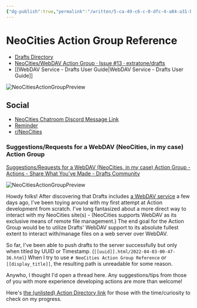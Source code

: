 ```yaml
---
{"dg-publish":true,"permalink":"/written/5-ca-49-c6-c-0-dfc-4-a84-a31-b-48040-fc-8-be-6-e/","dgHomeLink":true,"dgPassFrontmatter":false}
---
```


# NeoCities Action Group Reference
- [Drafts Directory](https://actions.getdrafts.com/g/1uF)
- [NeoCities/WebDAV Action Group · Issue #13 · extratone/drafts](https://github.com/extratone/drafts/issues/13)
- [[WebDAV Service - Drafts User Guide|WebDAV Service - Drafts User Guide]]

![NeoCitiesActionGroupPreview](https://user-images.githubusercontent.com/43663476/150894801-5e536946-969f-4910-a22a-24cde4c4c6e1.png)

## Social
- [NeoCities Chatroom Discord Message Link](https://canary.discord.com/channels/763850583823482880/763850583823482883/935415154022187038)
- [Reminder](x-apple-reminderkit://REMCDReminder/D89261F2-BDA9-4A5E-AC12-BFF14F04FF61)
- [r/NeoCities](https://reddit.com/r/neocities/comments/si7ydf/a_set_of_drafts_actions_for_interacting_with_your/)

### Suggestions/Requests for a WebDAV (NeoCities, in my case) Action Group
[Suggestions/Requests for a WebDAV (NeoCities, in my case) Action Group - Actions - Share What You've Made - Drafts Community](https://forums.getdrafts.com/t/suggestions-requests-for-a-webdav-neocities-in-my-case-action-group/11994)

![NeoCitiesActionGroupPreview](https://user-images.githubusercontent.com/43663476/150894801-5e536946-969f-4910-a22a-24cde4c4c6e1.png)

Howdy folks! After discovering that Drafts includes [a WebDAV service](https://docs.getdrafts.com/docs/actions/steps/services#webdav) a few days ago, I've been toying around with my first attempt at Action development from scratch. I've long fantasized about a more direct way to interact with my NeoCities site(s) - (NeoCities supports WebDAV as its exclusive means of remote file management.)    The end goal for the Action Group would be to utilize Drafts' WebDAV support to its absolute fullest extent to interact with/manage files on a web server over WebDAV.

So far, I've been able to push drafts to the server successfully but only when titled by UUID or Timestamp. (`[[uuid]].html/2022-04-03-00-47-36.html`)  When I try to use `# NeoCities Action Group Reference` or `[[display_title]]`, the resulting path is unreadable for some reason.

Anywho, I thought I'd open a thread here. Any suggestions/tips from those of you with more experience developing actions are more than welcome!

Here's [the (unlisted) Action Directory link](https://actions.getdrafts.com/g/1uF) for those with the time/curiosity to check on my progress.